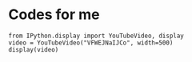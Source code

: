 # Codes for me

```
from IPython.display import YouTubeVideo, display
video = YouTubeVideo("VFWEJNaIJCo", width=500)
display(video)
```
